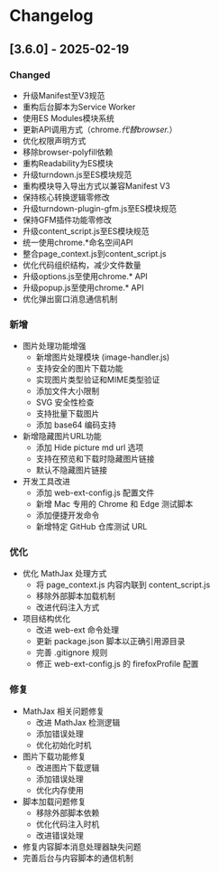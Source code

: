 # Changelog

## [3.6.0] - 2025-02-19

### Changed
- 升级Manifest至V3规范
- 重构后台脚本为Service Worker
- 使用ES Modules模块系统
- 更新API调用方式（chrome.*代替browser.*）
- 优化权限声明方式
- 移除browser-polyfill依赖
- 重构Readability为ES模块
- 升级turndown.js至ES模块规范
- 重构模块导入导出方式以兼容Manifest V3
- 保持核心转换逻辑零修改
- 升级turndown-plugin-gfm.js至ES模块规范
- 保持GFM插件功能零修改
- 升级content_script.js至ES模块规范
- 统一使用chrome.*命名空间API
- 整合page_context.js到content_script.js
- 优化代码组织结构，减少文件数量
- 升级options.js至使用chrome.* API
- 升级popup.js至使用chrome.* API
- 优化弹出窗口消息通信机制

### 新增
- 图片处理功能增强
  - 新增图片处理模块 (image-handler.js)
  - 支持安全的图片下载功能
  - 实现图片类型验证和MIME类型验证
  - 添加文件大小限制
  - SVG 安全性检查
  - 支持批量下载图片
  - 添加 base64 编码支持
- 新增隐藏图片URL功能
  - 添加 Hide picture md url 选项
  - 支持在预览和下载时隐藏图片链接
  - 默认不隐藏图片链接
- 开发工具改进
  - 添加 web-ext-config.js 配置文件
  - 新增 Mac 专用的 Chrome 和 Edge 测试脚本
  - 添加便捷开发命令
  - 新增特定 GitHub 仓库测试 URL

### 优化
- 优化 MathJax 处理方式
  - 将 page_context.js 内容内联到 content_script.js
  - 移除外部脚本加载机制
  - 改进代码注入方式
- 项目结构优化
  - 改进 web-ext 命令处理
  - 更新 package.json 脚本以正确引用源目录
  - 完善 .gitignore 规则
  - 修正 web-ext-config.js 的 firefoxProfile 配置

### 修复
- MathJax 相关问题修复
  - 改进 MathJax 检测逻辑
  - 添加错误处理
  - 优化初始化时机
- 图片下载功能修复
  - 改进图片下载逻辑
  - 添加错误处理
  - 优化内存使用
- 脚本加载问题修复
  - 移除外部脚本依赖
  - 优化代码注入时机
  - 改进错误处理
- 修复内容脚本消息处理器缺失问题
- 完善后台与内容脚本的通信机制


